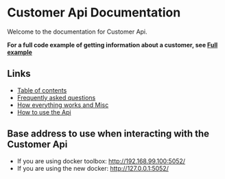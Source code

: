 # Customer Api Documentation

Welcome to the documentation for Customer Api. 

__For a full code example of getting information about a customer, see [Full example](usage.md#fullExample)__

## Links
* [Table of contents](TOC.md)
* [Frequently asked questions](faq.md)
* [How everything works and Misc](misc.md)
* [How to use the Api](usage.md)


## Base address to use when interacting with the Customer Api
* If you are using docker toolbox: http://192.168.99.100:5052/
* If you are using the new docker: http://127.0.0.1:5052/

